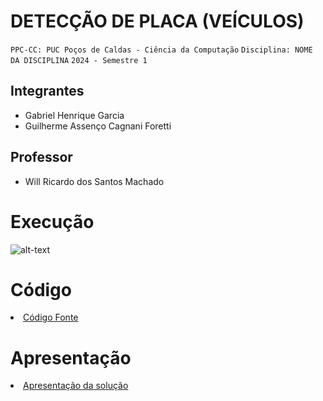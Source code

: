 # DETECÇÃO DE PLACA (VEÍCULOS)

`PPC-CC: PUC Poços de Caldas - Ciência da Computação`
`Disciplina: NOME DA DISCIPLINA`
`2024 - Semestre 1`

## Integrantes

- Gabriel Henrique Garcia
- Guilherme Assenço Cagnani Foretti

## Professor

- Will Ricardo dos Santos Machado
# Execução


![alt-text](https://github.com/ICEI-PUC-Minas-PPC-CC/ppc-cc-2024-1-visao-comp-reconhecimento-de-placa/edit/main/presentation/Visao.gif)

# Código

<li><a href="src/README.md"> Código Fonte</a></li>

# Apresentação

<li><a href="presentation/README.md"> Apresentação da solução</a></li>
